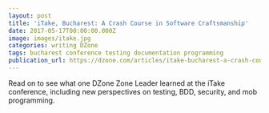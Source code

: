 ```yaml
---
layout: post
title: 'iTake, Bucharest: A Crash Course in Software Craftsmanship'
date: 2017-05-17T00:00:00.000Z
image: images/itake.jpg
categories: writing DZone
tags: bucharest conference testing documentation programming
publication_url: https://dzone.com/articles/itake-bucharest-a-crash-course-in-software-craftsm
---
```


Read on to see what one DZone Zone Leader learned at the iTake conference, including new perspectives on testing, BDD, security, and mob programming.
